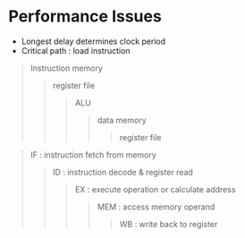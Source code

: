 # Performance Issues
* Longest delay determines clock period
* Critical path : load instruction

>Instruction memory
>>register file
>>>ALU
>>>>data memory
>>>>>register file

>IF : instruction fetch from memory
>>ID : instruction decode & register read
>>>EX : execute operation or calculate address
>>>>MEM : access memory operand
>>>>>WB : write back to register